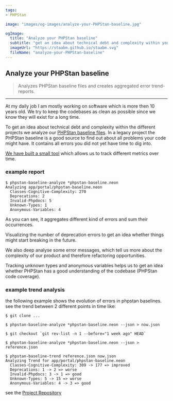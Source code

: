 ```yaml
---
tags:
- PHPStan

image: "images/og-images/analyze-your-PHPStan-baseline.jpg"

ogImage:
  title: "Analyze your PHPStan baseline"
  subtitle: "get an idea about technical debt and complexity within your projects"
  imageUrl: "https://staabm.github.io/staabm.svg"
  fileName: "analyze-your-PHPStan-baseline"
---
```



## Analyze your PHPStan baseline

> Analyzes PHPStan baseline files and creates aggregated error trend-reports.

---

At my daily job I am mostly working on software which is more then 10 years old.
We try to keep the codebases as clean as possible since we know they will exist for a long time.

To get an idea about technical debt and complexity within the different projects we analyze our [PHPStan baseline files](https://phpstan.org/user-guide/baseline).
In a legacy project the PHPStan baseline is a good source to find out about all problems your code might have.
It contains all errors you did not yet have time to dig into.

[We have built a small tool](https://github.com/staabm/phpstan-baseline-analysis) which allows us to track different metrics over time.

### example report

```
$ phpstan-baseline-analyze *phpstan-baseline.neon
Analyzing app/portal/phpstan-baseline.neon
  Classes-Cognitive-Complexity: 270
  Deprecations: 2
  Invalid-Phpdocs: 5
  Unknown-Types: 1
  Anonymous-Variables: 4
```

As you can see, it aggregates different kind of errors and sum their occurrences.

Visualizing the number of deprecation errors to get an idea whether things might start breaking in the future.

We also deep analyse some error messages, which tell us more about the complexity of our product and therefore refactoring opportunities.

Tracking unknown types and anonymous variables helps us to get an idea whether PHPStan has a good understanding of the codebase (PHPStan code coverage).

### example trend analysis

the following example shows the evolution of errors in phpstan baselines.
see the trend between 2 different points in time like:

```
$ git clone ...

$ phpstan-baseline-analyze *phpstan-baseline.neon --json > now.json

$ git checkout `git rev-list -n 1 --before="1 week ago" HEAD`

$ phpstan-baseline-analyze *phpstan-baseline.neon --json > reference.json

$ phpstan-baseline-trend reference.json now.json
Analyzing Trend for app/portal/phpstan-baseline.neon
  Classes-Cognitive-Complexity: 309 -> 177 => improved
  Deprecations: 1 -> 2 => worse
  Invalid-Phpdocs: 3 -> 1 => good
  Unknown-Types: 5 -> 15 => worse
  Anonymous-Variables: 4 -> 3 => good
```


see the [Project Repository](https://github.com/staabm/phpstan-baseline-analysis)
